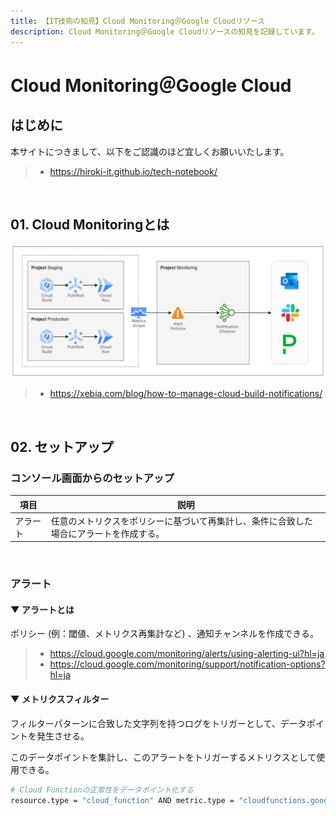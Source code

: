 ```yaml
---
title: 【IT技術の知見】Cloud Monitoring＠Google Cloudリソース
description: Cloud Monitoring＠Google Cloudリソースの知見を記録しています。
---
```


# Cloud Monitoring＠Google Cloud

## はじめに

本サイトにつきまして、以下をご認識のほど宜しくお願いいたします。

> - https://hiroki-it.github.io/tech-notebook/

<br>

## 01. Cloud Monitoringとは

![google_cloud_monitoring](https://raw.githubusercontent.com/hiroki-it/tech-notebook-images/master/images/google_cloud_monitoring.png)

> - https://xebia.com/blog/how-to-manage-cloud-build-notifications/

<br>

## 02. セットアップ

### コンソール画面からのセットアップ

| 項目     | 説明                                                                                   |
| -------- | -------------------------------------------------------------------------------------- |
| アラート | 任意のメトリクスをポリシーに基づいて再集計し、条件に合致した場合にアラートを作成する。 |

<br>

### アラート

#### ▼ アラートとは

ポリシー (例：閾値、メトリクス再集計など) 、通知チャンネルを作成できる。

> - https://cloud.google.com/monitoring/alerts/using-alerting-ui?hl=ja
> - https://cloud.google.com/monitoring/support/notification-options?hl=ja

#### ▼ メトリクスフィルター

フィルターパターンに合致した文字列を持つログをトリガーとして、データポイントを発生させる。

このデータポイントを集計し、このアラートをトリガーするメトリクスとして使用できる。

```bash
# Cloud Functionの正常性をデータポイント化する
resource.type = "cloud_function" AND metric.type = "cloudfunctions.googleapis.com/function/execution_count" AND metric.labels.status != "ok"
```

<br>
